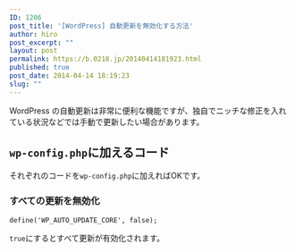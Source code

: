 ```yaml
---
ID: 1206
post_title: '[WordPress] 自動更新を無効化する方法'
author: hiro
post_excerpt: ""
layout: post
permalink: https://b.0218.jp/20140414181923.html
published: true
post_date: 2014-04-14 18:19:23
slug: ""
---
```

WordPress の自動更新は非常に便利な機能ですが、独自でニッチな修正を入れている状況などでは手動で更新したい場合があります。
<!--more-->
<h2><code>wp-config.php</code>に加えるコード</h2>
それぞれのコードを<code>wp-config.php</code>に加えればOKです。

<h3>すべての更新を無効化</h3>
<pre class="language-php"><code>define('WP_AUTO_UPDATE_CORE', false);</code></pre>
<code>true</code>にするとすべて更新が有効化されます。